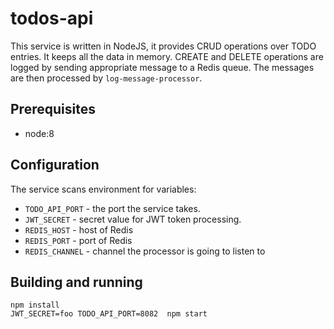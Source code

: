 # todos-api

This service is written in NodeJS, it provides CRUD operations over TODO entries.
It keeps all the data in memory. CREATE and DELETE operations are logged by
sending appropriate message to a Redis queue. The messages are then processed by
`log-message-processor`.

## Prerequisites
- node:8

## Configuration

The service scans environment for variables:
- `TODO_API_PORT` - the port the service takes.
- `JWT_SECRET` - secret value for JWT token processing.
- `REDIS_HOST` - host of Redis
- `REDIS_PORT` - port of Redis
- `REDIS_CHANNEL` - channel the processor is going to listen to

## Building and running

```
npm install
JWT_SECRET=foo TODO_API_PORT=8082  npm start
```

